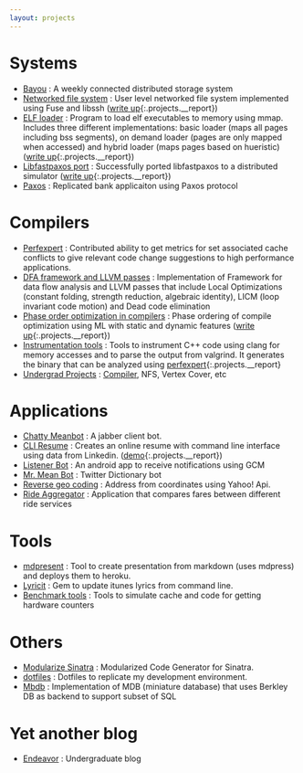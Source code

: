 ```yaml
---
layout: projects
---
```


# Systems


* [Bayou](https://github.com/goyalankit/bayou) : A weekly connected distributed storage system
* [Networked file system](https://github.com/goyalankit/os/tree/master/lab2) : User level networked file system implemented using Fuse and libssh ([write up](https://github.com/goyalankit/os/blob/master/lab2/report/lab2.pdf){:.projects.__report})
* [ELF loader](https://github.com/goyalankit/os/tree/master/lab3) : Program to load elf executables to memory using mmap. Includes three different implementations: basic loader (maps all pages including bss segments), on demand loader (pages are only mapped when accessed) and hybrid loader (maps pages based on hueristic) ([write up](https://github.com/goyalankit/os/blob/master/lab3/report/lab3.pdf){:.projects.__report})
* [Libfastpaxos port](https://github.com/goyalankit/fast-paxos) : Successfully ported libfastpaxos to a distributed simulator ([write up](https://github.com/goyalankit/fast-paxos/blob/master/Final_Project_Fast_Paxos.pdf){:.projects.__report})
* [Paxos](https://github.com/goyalankit/paxos) : Replicated bank applicaiton using Paxos protocol

# Compilers

* [Perfexpert](https://github.com/tacc/perfexpert) : Contributed ability to get metrics for set associated cache conflicts to give relevant code change suggestions to high performance applications.
* [DFA framework and LLVM passes](http://github.com/goyalankit/compilers-and-llvm) : Implementation of Framework for data flow analysis and LLVM passes that include Local Optimizations (constant folding, strength reduction, algebraic identity), LICM (loop invariant code motion) and Dead code elimination
* [Phase order optimization in compilers](https://github.com/goyalankit/po-compiler) : Phase ordering of compile optimization using ML with static and dynamic features ([write up](https://github.com/goyalankit/po-compiler/blob/master/project-report/sigplanconf-template.pdf){:.projects.__report})
* [Instrumentation tools](https://github.com/goyalankit/analyze-valgrind) : Tools to instrument C++ code using clang for memory accesses and to parse the output from valgrind. It generates the binary that can be analyzed using [perfexpert](https://github.com/tacc/perfexpert){:.projects.__report}
* [Undergrad Projects](https://sites.google.com/a/iitj.ac.in/ankit/Downloads) : [Compiler](http://github.com/goyalankit/Sub-Java-Compiler), NFS, Vertex Cover, etc

# Applications

* [Chatty Meanbot](https://github.com/goyalankit/chatty-meanbot/) : A jabber client bot.
* [CLI Resume](https://github.com/goyalankit/cli-resume) : Creates an online resume with command line interface using data from Linkedin. ([demo](http://resume.ankitgoyal.me/){:.projects.__report})
* [Listener Bot](http://github.com/goyalankit/listenerbot) : An android app to receive notifications using GCM
* [Mr. Mean Bot](https://github.com/goyalankit/themeanbot) : Twitter Dictionary bot
* [Reverse geo coding](https://github.com/goyalankit/reverse-geo-coding) : Address from coordinates using Yahoo! Api.
* [Ride Aggregator](https://github.com/goyalankit/ride-agg) : Application that compares fares between different ride services

# Tools

* [mdpresent](https://github.com/goyalankit/mdpresent) : Tool to create presentation from markdown (uses mdpress) and deploys them to heroku.
* [Lyricit](http://github.com/goyalankit/lyricit) : Gem to update itunes lyrics from command line.
* [Benchmark tools](https://github.com/goyalankit/benchmark-tools) : Tools to simulate cache and code for getting hardware counters

# Others

* [Modularize Sinatra](http://modularize-sinatra.goyalankit.com/) : Modularized Code Generator for Sinatra.
* [dotfiles](https://github.com/goyalankit/dotfiles) : Dotfiles to replicate my development environment.
* [Mbdb](http://github.com/goyalankit/mbdb) : Implementation of MDB (miniature database) that uses Berkley DB as backend to support subset of SQL

# Yet another blog

* [Endeavor](http://blog.goyalankit.com/) : Undergraduate blog
